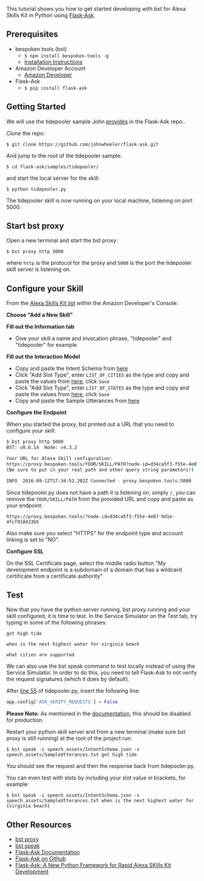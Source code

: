 This tutorial shows you how to get started developing with bst for Alexa Skills Kit in Python using [Flask-Ask](https://alexatutorial.com/flask-ask/).

## Prerequisites

* bespoken tools (bst)
    * `$ npm install bespoken-tools -g`
    * [Installation Instructions](/getting_started/)
* Amazon Developer Account
    * [Amazon Developer](https://developer.amazon.com/alexa)
* Flask-Ask
    * `$ pip install flask-ask`

## Getting Started

We will use the tidepooler sample John [provides](https://github.com/johnwheeler/flask-ask/tree/master/samples/tidepooler) in the Flask-Ask repo..

Clone the repo:
```
$ git clone https://github.com/johnwheeler/flask-ask.git
```
And jump to the root of the tidepooler sample:

```
$ cd flask-ask/samples/tidepooler/
```

and start the local server for the skill:

```
$ python tidepooler.py
```

The tidepooler skill is now running on your local machine, listening on port 5000.

## Start bst proxy

Open a new terminal and start the bst proxy:

```
$ bst proxy http 5000
```

where `http` is the protocol for the proxy and `5000` is the port the tidepooler skill server is listening on.

## Configure your Skill

From the [Alexa Skills Kit list](https://developer.amazon.com/edw/home.html#/skills/list) within the Amazon Developer's Console:

__Choose "Add a New Skill"__

__Fill out the Information tab__

*  Give your skill a name and invocation phrase, "tidepooler" and "tidepooler" for example

__Fill out the Interaction Model__

* Copy and paste the Intent Schema from [here](https://raw.githubusercontent.com/johnwheeler/flask-ask/master/samples/tidepooler/speech_assets/IntentSchema.json)
* Click "Add Slot Type", enter `LIST_OF_CITIES` as the type and copy and paste the values from [here](https://raw.githubusercontent.com/johnwheeler/flask-ask/master/samples/tidepooler/speech_assets/customSlotTypes/LIST_OF_CITIES), click `Save`
* Click "Add Slot Type", enter `LIST_OF_STATES` as the type and copy and paste the values from [here](https://raw.githubusercontent.com/johnwheeler/flask-ask/master/samples/tidepooler/speech_assets/customSlotTypes/LIST_OF_STATES), click `Save`
* Copy and paste the Sample Utterances from [here](https://raw.githubusercontent.com/johnwheeler/flask-ask/master/samples/tidepooler/speech_assets/SampleUtterances.txt)

__Configure the Endpoint__

When you started the proxy, bst printed out a URL that you need to configure your skill:

```bash
$ bst proxy http 5000
BST: v0.6.14  Node: v4.3.2

Your URL for Alexa Skill configuration:
https://proxy.bespoken.tools/YOUR/SKILL/PATH?node-id=d34ca5f3-f55e-4e07-9d1e-4fcf918433b5
(Be sure to put in your real path and other query string parameters!)

INFO  2016-09-12T17:34:52.202Z Connected - proxy.bespoken.tools:5000
```

Since tidepooler.py does not have a path it is listening on, simply `/`, you can remove the `YOUR/SKILL/PATH` from the provided URL and copy and paste as your endpoint:

```
https://proxy.bespoken.tools/?node-id=d34ca5f3-f55e-4e07-9d1e-4fcf918433b5
```

Also make sure you select "HTTPS" for the endpoint type and account linking is set to "NO".

__Configure SSL__  

On the SSL Certificate page, select the middle radio button "My development endpoint is a subdomain of a domain that has a wildcard certificate from a certificate authority"

## Test

Now that you have the python server running, bst proxy running and your skill configured, it is time to test.  In the Service Simulator on the Test tab, try typing in some of the following phrases:

```
get high tide
```
```
when is the next highest water for virginia beach
```
```
what cities are supported
```

We can also use the bst speak command to test locally instead of using the Service Simulator.  In order to do this, you need to tell Flask-Ask to not verify the request signatures (which it does by default).

After [line 55](https://github.com/johnwheeler/flask-ask/blob/master/samples/tidepooler/tidepooler.py#L55) of tidepooler.py, insert the following line:

```python
app.config['ASK_VERIFY_REQUESTS'] = False
```

__Please Note:__  As mentioned in the [documentation](https://alexatutorial.com/flask-ask/configuration.html), this should be disabled for production.  

Restart your python skill server and from a new terminal (make sure bst proxy is still running) at the root of the project run:

```
$ bst speak -i speech_assets/IntentSchema.json -s speech_assets/SampleUtterances.txt get high tide
```

You should see the request and then the response back from tidepooler.py.

You can even test with slots by including your slot value in brackets, for example:

```
$ bst speak -i speech_assets/IntentSchema.json -s speech_assets/SampleUtterances.txt when is the next highest water for {virginia beach}
```

## Other Resources

- [bst proxy](/commands/proxy/)
- [bst speak](/commands/speak/)
- [Flask-Ask Documentation](https://alexatutorial.com/flask-ask/)
- [Flask-Ask on Github](https://github.com/johnwheeler/flask-ask)
- [Flask-Ask: A New Python Framework for Rapid Alexa SKills Kit Development](https://developer.amazon.com/public/community/post/Tx14R0IYYGH3SKT/Flask-Ask-A-New-Python-Framework-for-Rapid-Alexa-Skills-Kit-Development)
